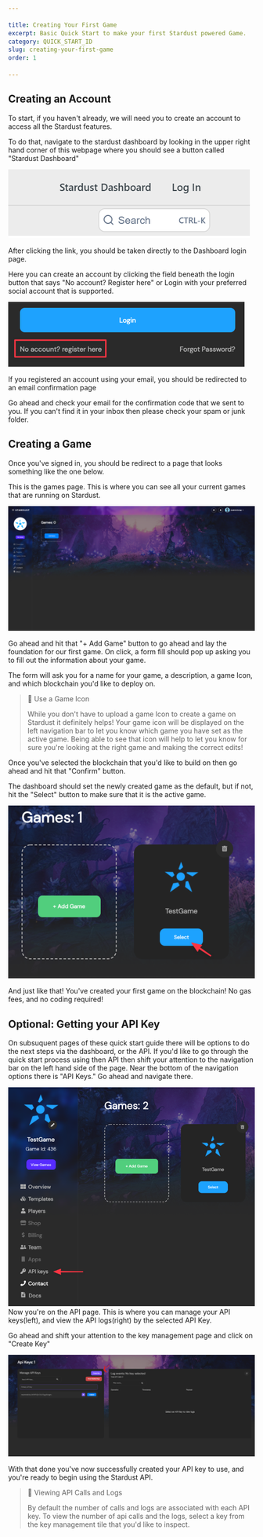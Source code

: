 ```yaml
---

title: Creating Your First Game
excerpt: Basic Quick Start to make your first Stardust powered Game.
category: QUICK_START_ID
slug: creating-your-first-game
order: 1

---
```



## Creating an Account
To start, if you haven't already, we will need you to create an account to access all the Stardust features.

To do that, navigate to the stardust dashboard by looking in the upper right hand corner of this webpage where you should see a button called "Stardust Dashboard"

![Dashboard Nav](../images/guides/first_game/dashboard_login.png)


After clicking the link, you should be taken directly to the Dashboard login page.

Here you can create an account by clicking the field beneath the login button that says "No account? Register here" or Login with your preferred social account that is supported.

![clipboard.png](../images/guides/first_game/register_account.png)

If you registered an account using your email, you should be redirected to an email confirmation page

Go ahead and check your email for the confirmation code that we sent to you. If you can't find it in your inbox then please check your spam or junk folder.

## Creating a Game
Once you've signed in, you should be redirect to a page that looks something like the one below. 

This is the games page. This is where you can see all your current games that are running on Stardust.

![Game's Page](../images/guides/first_game/empty_games_page.png)

Go ahead and hit that "+ Add Game" button to go ahead and lay the foundation for our first game. On click, a form fill should pop up asking you to fill out the information about your game. 

The form will ask you for a name for your game, a description, a game Icon, and which blockchain you'd like to deploy on.

> 📘	Use a Game Icon
> 
> While you don't have to upload a game Icon to create a game on Stardust it definitely helps! Your game icon will be displayed on the left navigation bar to let you know which game you have set as the active game. Being able to see that icon will help to let you know for sure you're looking at the right game and making the correct edits!

Once you've selected the blockchain that you'd like to build on then go ahead and hit that "Confirm" button.

The dashboard should set the newly created game as the default, but if not, hit the "Select" button to make sure that it is the active game.

![Select Game](../images/guides/first_game/select_game.png)

And just like that! You've created your first game on the blockchain! No gas fees, and no coding required! 

## Optional: Getting your API Key
On subsuquent pages of these quick start guide there will be options to do the next steps via the dashboard, or the API. If you'd like to go through the quick start process using then API then shift your attention to the navigation bar on the left hand side of the page. Near the bottom of the navigation options there is "API Keys." Go ahead and navigate there.

![API Key Page](../images/guides/first_game/apiKey_nav.png)
Now you're on the API page. This is where you can manage your API keys(left), and view the API logs(right) by the selected API Key.

Go ahead and shift your attention to the key management page and click on "Create Key"

![Create Key](../images/guides/first_game/create_key.png)

With that done you've now successfully created your API key to use, and you're ready to begin using the Stardust API.

> 📘	Viewing API Calls and Logs
> 
> By default the number of calls and logs are associated with each API key. To view the number of api calls and the logs, select a key from the key management tile that you'd like to inspect.

 